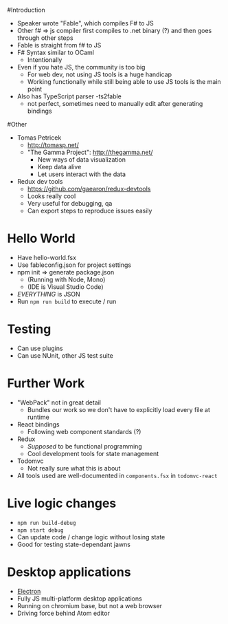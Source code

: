 #Introduction
- Speaker wrote "Fable", which compiles F# to JS
- Other f# => js compiler first compiles to .net binary (?) and then goes through other steps
- Fable is straight from f# to JS
- F# Syntax similar to OCaml
	- Intentionally
- Even if you hate JS, the community is too big
	- For web dev, not using JS tools is a huge handicap
	- Working functionally while still being able to use JS tools is the main point
- Also has TypeScript parser
	-ts2fable
	- not perfect, sometimes need to manually edit after generating bindings

#Other
- Tomas Petricek
	- http://tomasp.net/
	- "The Gamma Project": http://thegamma.net/
		- New ways of data visualization
		- Keep data alive
		- Let users interact with the data
- Redux dev tools
	- https://github.com/gaearon/redux-devtools
	- Looks really cool
	- Very useful for debugging, qa
	- Can export steps to reproduce issues easily

# Hello World
- Have hello-world.fsx
- Use fableconfig.json for project settings
- npm init => generate package.json
	- (Running with Node, Mono)
	- (IDE is Visual Studio Code)
- _EVERYTHING_ is JSON
- Run `npm run build` to execute / run

# Testing
- Can use plugins
- Can use NUnit, other JS test suite

# Further Work
- "WebPack" not in great detail
	- Bundles our work so we don't have to explicitly load every file at runtime
- React bindings
	- Following web component standards (?)
- Redux
	- _Supposed_ to be functional programming
	- Cool development tools for state management
- Todomvc
	- Not really sure what this is about
- All tools used are well-documented in `components.fsx` in `todomvc-react`

# Live logic changes
- `npm run build-debug`
- `npm start debug`
- Can update code / change logic without losing state
- Good for testing state-dependant jawns

# Desktop applications
- [Electron](http://electron.atom.io/)
- Fully JS multi-platform desktop applications
- Running on chromium base, but not a web browser
- Driving force behind Atom editor